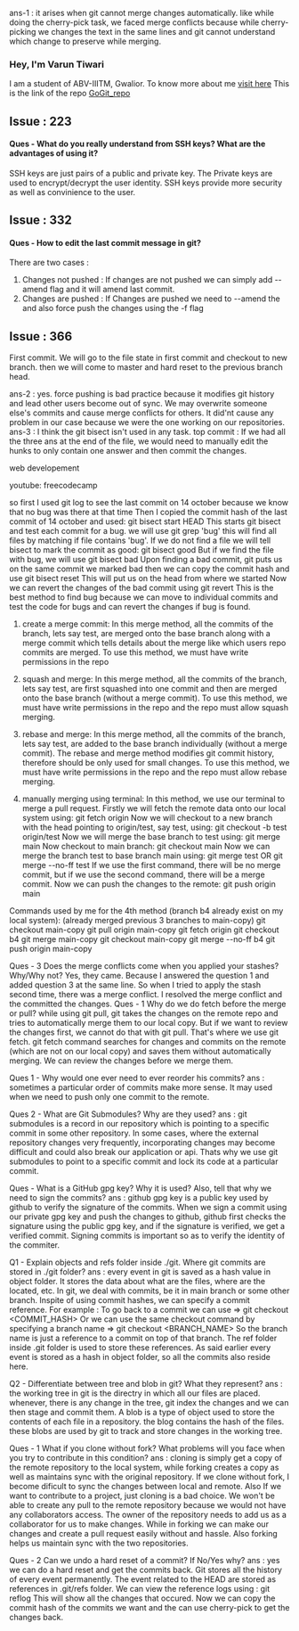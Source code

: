 ans-1 : it arises when git cannot merge changes automatically. like while doing the cherry-pick task, we faced merge conflicts because while cherry-picking we changes the text in the same lines and git cannot understand which change to  preserve while merging. 

### Hey, I'm Varun Tiwari
I am a student of ABV-IIITM, Gwalior.
To know more about me [visit here](https://github.com/varunKT001)
This is the link of the repo [GoGit_repo](https://github.com/varunKT001/GoGit)

## Issue : 223 
#### Ques - What do you really understand from SSH keys? What are the advantages of using it?
SSH keys are just pairs of a public and private key. The Private keys are used to encrypt/decrypt the user identity. SSH keys provide more security as well as convinience to the user.  

## Issue : 332 
#### Ques - How to edit the last commit message in git?
There are two cases : 
1. Changes not pushed : If changes are not pushed we can simply add --amend flag and it will amend last commit. 
2. Changes are pushed : If Changes are pushed we need to --amend the and also force push the changes using the -f flag

## Issue : 366
First commit. We will go to the file state in first commit and checkout to new branch. then we will come to master and hard reset to the previous branch head.

ans-2 : yes. force pushing is bad practice because it modifies git history and lead other users become out of sync. We may overwrite someone else's commits and cause merge conflicts for others. It did'nt cause any problem in our case because we were the one working on our repositories.  
ans-3 : I think the git bisect isn't used in any task. 
top commit : If we had all the three ans at the end of the file, we would need to manually edit the hunks to only contain one answer and then commit the changes.




web developement









youtube: freecodecamp


so first I used git log to see the last commit on 14 october because we know that no bug was there at that time
Then I copied the commit hash of the last commit of 14 october and used: 
git bisect start HEAD <commit hash>
This starts git bisect and test each commit for a bug. we will use
git grep 'bug'
this will find all files by matching if file contains 'bug'.
If we do not find a file we will tell bisect to mark the commit as good: 
git bisect good
But if we find the file with bug, we will use
git bisect bad
Upon finding a bad commit, git puts us on the same commit we marked bad
then we can copy the commit hash and use
git bisect reset
This will put us on the head from where we started
Now we can revert the changes of the bad commit using 
git revert <bad commit hash>
This is the best method to find bug because we can move to individual commits and test the code for bugs and can revert the changes if bug is found. 


1. create a merge commit: 
In this merge method, all the commits of the branch, lets say test, are merged onto the base branch along with a merge commit which tells details about the merge like which users repo commits are merged. 
To use this method, we must have write permissions in the repo

2. squash and merge: 
In this merge method, all the commits of the branch, lets say test, are first squashed into one commit and then are merged onto the base branch (without a merge commit). 
To use this method, we must have write permissions in the repo and the repo must allow squash merging. 

3. rebase and merge:
In this merge method, all the commits of the branch, lets say test, are added to the base branch individually (without a merge commit). The rebase and merge method modifies git commit history, therefore should be only used for small changes. 
To use this method, we must have write permissions in the repo and the repo must allow rebase merging. 

4. manually merging using terminal: 
In this method, we use our terminal to merge a pull request.
Firstly we will fetch the remote data onto our local system using: 
git fetch origin
Now we will checkout to a new branch with the head pointing to origin/test, say test, using:
git checkout -b test origin/test
Now we will merge the base branch to test using:
git merge main
Now checkout to main branch: 
git checkout main
Now we can merge the branch test to base branch main using: 
git merge test
OR
git merge --no-ff test
If we use the first command, there will be no merge commit, but if we use the second command, there will be a merge commit. 
Now we can push the changes to the remote: 
git push origin main

Commands used by me for the 4th method (branch b4 already exist on my local system):
(already merged previous 3 branches to main-copy) 
git checkout main-copy
git pull origin main-copy
git fetch origin
git checkout b4
git merge main-copy
git checkout main-copy
git merge --no-ff b4
git push origin main-copy

Ques - 3 Does the merge conflicts come when you applied your stashes? Why/Why not?
Yes, they came. Because I answered the question 1 and added question 3 at the same line. So when I tried to apply the stash second time, there was a merge conflict. I resolved the merge conflict and the committed the changes. 
Ques - 1 Why do we do fetch before the merge or pull?
while using git pull, git takes the changes on the remote repo and tries to automatically merge them to our local copy. But if we want to review the changes first, we cannot do that with git pull. That's where we use git fetch. git fetch command searches for changes and commits on the remote (which are not on our local copy) and saves them without automatically merging. We can review the changes before we merge them. 

Ques 1 - Why would one ever need to ever reorder his commits?
ans : sometimes a particular order of commits make more sense. It may used when we need to push only one commit to the remote.

Ques 2 - What are Git Submodules? Why are they used?
ans : git submodules is a record in our repository which is pointing to a specific commit in some other repository. In some cases, where the external repository changes very frequently, incorporating changes may become difficult and could also break our application or api. Thats why we use git submodules to point to a specific commit and lock its code at a particular commit. 

Ques - What is a GitHub gpg key? Why it is used? Also, tell that why we need to sign the commits?
ans : github gpg key is a public key used by github to verify the signature of the commits. When we sign a commit using our private gpg key and push the changes to github, github first checks the signature using the public gpg key, and if the signature is verified, we get a verified commit. Signing commits is important so as to verify the identity of the commiter. 

Q1 - Explain objects and refs folder inside ./git. Where git commits are stored in ./git folder?
ans : every event in git is saved as a hash value in object folder. It stores the data about what are the files, where are the located, etc. In git, we deal with commits, be it in main branch or some other branch. Inspite of using commit hashes, we can specify a commit reference. For example : 
To go back to a commit we can use => git checkout <COMMIT_HASH>
Or we can use the same checkout command by specifying a branch name => git checkout <BRANCH_NAME>
So the branch name is just a reference to a commit on top of that branch. The ref folder inside .git folder is used to store these references. 
As said earlier every event is stored as a hash in object folder, so all the commits also reside here. 

Q2 - Differentiate between tree and blob in git? What they represent?
ans : the working tree in git is the directry in which all our files are placed. whenever, there is any change in the tree, git index the changes and we can then stage and commit them. 
A blob is a type of object used to store the contents of each file in a repository. the blog contains the hash of the files. these blobs are used by git to track and store changes in the working tree.

Ques - 1 What if you clone without fork? What problems will you face when you try to contribute in this condition?
ans : cloning is simply get a copy of the remote repository to the local system, while forking creates a copy as well as maintains sync with the original repository. If we clone without fork, I become dificult to sync the changes between local and remote. Also If we want to contribute to a project, just cloning is a bad choice. We won't be able to create any pull to the remote repository because we would not have any collaborators access. The owner of the repository needs to add us as a collaborator for us to make  changes. While in forking we can make our changes and create a pull request easily without and hassle. Also forking helps us maintain sync with the two repositories.  

Ques - 2 Can we undo a hard reset of a commit? If No/Yes why?
ans : yes we can do a hard reset and get the commits back. Git stores all the history of every event permanently. The event related to the HEAD are stored as references in .git/refs folder. We can view the reference logs using : 
git reflog
This will show all the changes that occured. Now we can copy the commit hash of the commits we want and the can use cherry-pick to get the changes back. 